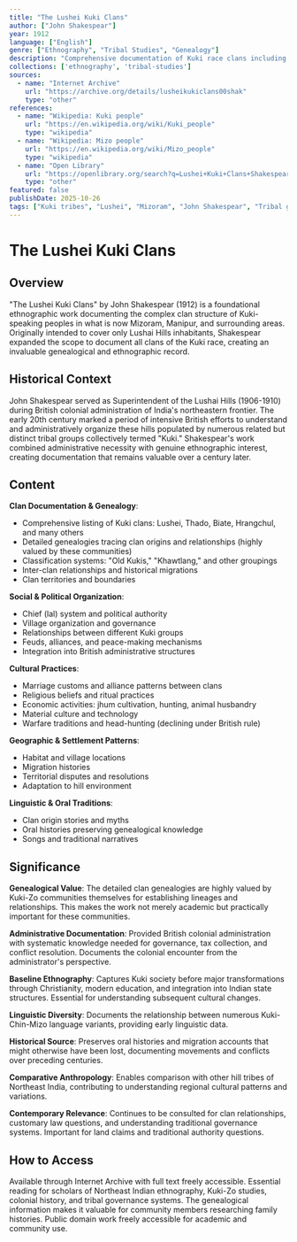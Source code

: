 ```yaml
---
title: "The Lushei Kuki Clans"
author: ["John Shakespear"]
year: 1912
language: ["English"]
genre: ["Ethnography", "Tribal Studies", "Genealogy"]
description: "Comprehensive documentation of Kuki race clans including Lushei, Thado, Biate, Hrangchul and numerous others. Provides detailed genealogies highly valued by these tribes, clan classifications including 'Old Kukis' and 'Khawtlang' groups, inter-clan relationships, and political organization. Documents marriage customs, religious beliefs, economic activities, habitat patterns, and tribal traditions from North-East frontier districts of Cachar and Sylhet."
collections: ['ethnography', 'tribal-studies']
sources:
  - name: "Internet Archive"
    url: "https://archive.org/details/lusheikukiclans00shak"
    type: "other"
references:
  - name: "Wikipedia: Kuki people"
    url: "https://en.wikipedia.org/wiki/Kuki_people"
    type: "wikipedia"
  - name: "Wikipedia: Mizo people"
    url: "https://en.wikipedia.org/wiki/Mizo_people"
    type: "wikipedia"
  - name: "Open Library"
    url: "https://openlibrary.org/search?q=Lushei+Kuki+Clans+Shakespear&mode=everything"
    type: "other"
featured: false
publishDate: 2025-10-26
tags: ["Kuki tribes", "Lushei", "Mizoram", "John Shakespear", "Tribal genealogy", "Northeast India", "Ethnography", "1910s", "Clan structure", "Colonial documentation", "Cachar", "Lushai Hills"]
---
```


# The Lushei Kuki Clans

## Overview

"The Lushei Kuki Clans" by John Shakespear (1912) is a foundational ethnographic work documenting the complex clan structure of Kuki-speaking peoples in what is now Mizoram, Manipur, and surrounding areas. Originally intended to cover only Lushai Hills inhabitants, Shakespear expanded the scope to document all clans of the Kuki race, creating an invaluable genealogical and ethnographic record.

## Historical Context

John Shakespear served as Superintendent of the Lushai Hills (1906-1910) during British colonial administration of India's northeastern frontier. The early 20th century marked a period of intensive British efforts to understand and administratively organize these hills populated by numerous related but distinct tribal groups collectively termed "Kuki." Shakespear's work combined administrative necessity with genuine ethnographic interest, creating documentation that remains valuable over a century later.

## Content

**Clan Documentation & Genealogy**:
- Comprehensive listing of Kuki clans: Lushei, Thado, Biate, Hrangchul, and many others
- Detailed genealogies tracing clan origins and relationships (highly valued by these communities)
- Classification systems: "Old Kukis," "Khawtlang," and other groupings
- Inter-clan relationships and historical migrations
- Clan territories and boundaries

**Social & Political Organization**:
- Chief (lal) system and political authority
- Village organization and governance
- Relationships between different Kuki groups
- Feuds, alliances, and peace-making mechanisms
- Integration into British administrative structures

**Cultural Practices**:
- Marriage customs and alliance patterns between clans
- Religious beliefs and ritual practices
- Economic activities: jhum cultivation, hunting, animal husbandry
- Material culture and technology
- Warfare traditions and head-hunting (declining under British rule)

**Geographic & Settlement Patterns**:
- Habitat and village locations
- Migration histories
- Territorial disputes and resolutions
- Adaptation to hill environment

**Linguistic & Oral Traditions**:
- Clan origin stories and myths
- Oral histories preserving genealogical knowledge
- Songs and traditional narratives

## Significance

**Genealogical Value**: The detailed clan genealogies are highly valued by Kuki-Zo communities themselves for establishing lineages and relationships. This makes the work not merely academic but practically important for these communities.

**Administrative Documentation**: Provided British colonial administration with systematic knowledge needed for governance, tax collection, and conflict resolution. Documents the colonial encounter from the administrator's perspective.

**Baseline Ethnography**: Captures Kuki society before major transformations through Christianity, modern education, and integration into Indian state structures. Essential for understanding subsequent cultural changes.

**Linguistic Diversity**: Documents the relationship between numerous Kuki-Chin-Mizo language variants, providing early linguistic data.

**Historical Source**: Preserves oral histories and migration accounts that might otherwise have been lost, documenting movements and conflicts over preceding centuries.

**Comparative Anthropology**: Enables comparison with other hill tribes of Northeast India, contributing to understanding regional cultural patterns and variations.

**Contemporary Relevance**: Continues to be consulted for clan relationships, customary law questions, and understanding traditional governance systems. Important for land claims and traditional authority questions.

## How to Access

Available through Internet Archive with full text freely accessible. Essential reading for scholars of Northeast Indian ethnography, Kuki-Zo studies, colonial history, and tribal governance systems. The genealogical information makes it valuable for community members researching family histories. Public domain work freely accessible for academic and community use.
